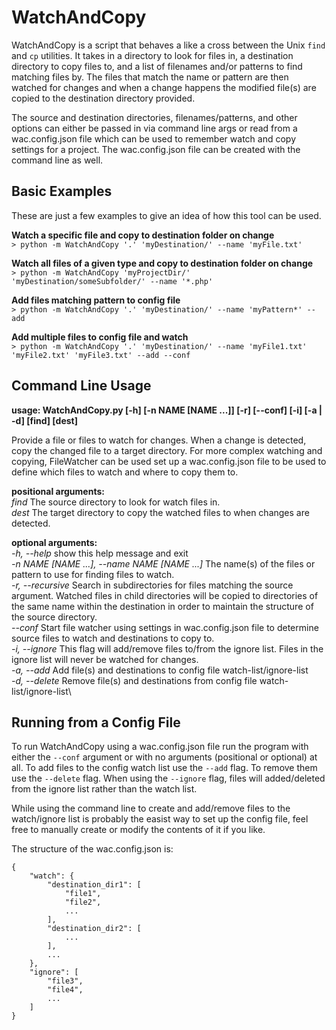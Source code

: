 # WatchAndCopy
WatchAndCopy is a script that behaves a like a cross between the Unix `find` and `cp` utilities. It takes in a directory
to look for files in, a destination directory to copy files to, and a list of filenames and/or patterns to find matching files by.
The files that match the name or pattern are then watched for changes and when a change happens the modified file(s) are
copied to the destination directory provided.

The source and destination directories, filenames/patterns, and other options can either be passed in via command line args
or read from a wac.config.json file which can be used to remember watch and copy settings for a project. The wac.config.json file
can be created with the command line as well.

## Basic Examples
These are just a few examples to give an idea of how this tool can be used.

**Watch a specific file and copy to destination folder on change**\
`> python -m WatchAndCopy '.' 'myDestination/' --name 'myFile.txt'`

**Watch all files of a given type and copy to destination folder on change**\
`> python -m WatchAndCopy 'myProjectDir/' 'myDestination/someSubfolder/' --name '*.php'`

**Add files matching pattern to config file**\
`> python -m WatchAndCopy '.' 'myDestination/' --name 'myPattern*' --add`

**Add multiple files to config file and watch**\
`> python -m WatchAndCopy '.' 'myDestination/' --name 'myFile1.txt' 'myFile2.txt' 'myFile3.txt' --add --conf`

## Command Line Usage
**usage: WatchAndCopy.py [-h] [-n NAME [NAME ...]] [-r] [--conf] [-i] [-a | -d] [find] [dest]**

Provide a file or files to watch for changes. When a change is detected, copy the changed file to a target directory. For more
complex watching and copying, FileWatcher can be used set up a wac.config.json file to be used to define which files to watch
and where to copy them to.

**positional arguments:**\
*find*                  The source directory to look for watch files in.\
*dest*                  The target directory to copy the watched files to when changes are detected.

**optional arguments:**\
*-h, --help*            show this help message and exit\
*-n NAME [NAME ...], --name NAME [NAME ...]*
                        The name(s) of the files or pattern to use for finding files to watch.\
*-r, --recursive*       Search in subdirectories for files matching the source argument. Watched files in child directories will
                        be copied to directories of the same name within the destination in order to maintain the structure of
                        the source directory.\
*--conf*                Start file watcher using settings in wac.config.json file to determine source files to watch and
                        destinations to copy to.\
*-i, --ignore*          This flag will add/remove files to/from the ignore list. Files in the ignore list will never be watched
                        for changes.\
*-a, --add*             Add file(s) and destinations to config file watch-list/ignore-list\
*-d, --delete*          Remove file(s) and destinations from config file watch-list/ignore-list\

## Running from a Config File
To run WatchAndCopy using a wac.config.json file run the program with either the `--conf` argument or with no arguments (positional or optional) 
at all. To add files to the config watch list use the `--add` flag. To remove them use the `--delete` flag. When using the `--ignore` flag, files will
added/deleted from the ignore list rather than the watch list.

While using the command line to create and add/remove files to the watch/ignore list is probably the easist way to set up the config file, 
feel free to manually create or modify the contents of it if you like.

The structure of the wac.config.json is:
```
{
    "watch": {
        "destination_dir1": [
            "file1",
            "file2",
            ...
        ],
        "destination_dir2": [
            ...
        ],
        ...
    },
    "ignore": [
        "file3",
        "file4",
        ...
    ]
}
```